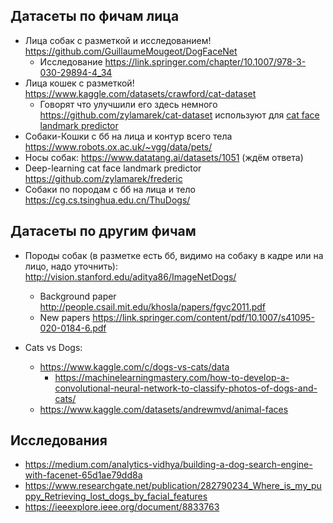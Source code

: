 

## Датасеты по фичам лица
- Лица собак с разметкой и исследованием! https://github.com/GuillaumeMougeot/DogFaceNet
  - Исследование https://link.springer.com/chapter/10.1007/978-3-030-29894-4_34
- Лица кошек с разметкой! https://www.kaggle.com/datasets/crawford/cat-dataset
  - Говорят что улучшили его здесь немного https://github.com/zylamarek/cat-dataset используют для [cat face landmark predictor](https://github.com/zylamarek/frederic)
- Собаки-Кошки с бб на лица и контур всего тела https://www.robots.ox.ac.uk/~vgg/data/pets/
- Носы собак: https://www.datatang.ai/datasets/1051 (ждём ответа)
- Deep-learning cat face landmark predictor https://github.com/zylamarek/frederic
- Собаки по породам с бб на лица и тело https://cg.cs.tsinghua.edu.cn/ThuDogs/

## Датасеты по другим фичам
- Породы собак (в разметке есть бб, видимо на собаку в кадре или на лицо, надо уточнить): http://vision.stanford.edu/aditya86/ImageNetDogs/
  - Background paper http://people.csail.mit.edu/khosla/papers/fgvc2011.pdf
  - New papers https://link.springer.com/content/pdf/10.1007/s41095-020-0184-6.pdf

- Cats vs Dogs:
  - https://www.kaggle.com/c/dogs-vs-cats/data
    - https://machinelearningmastery.com/how-to-develop-a-convolutional-neural-network-to-classify-photos-of-dogs-and-cats/
  - https://www.kaggle.com/datasets/andrewmvd/animal-faces


## Исследования
- https://medium.com/analytics-vidhya/building-a-dog-search-engine-with-facenet-65d1ae79dd8a
- https://www.researchgate.net/publication/282790234_Where_is_my_puppy_Retrieving_lost_dogs_by_facial_features
- https://ieeexplore.ieee.org/document/8833763

